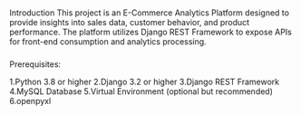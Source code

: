 ###
Introduction
This project is an E-Commerce Analytics Platform designed to provide insights into sales data, customer behavior, and product performance. The platform utilizes Django REST Framework to expose APIs for front-end consumption and analytics processing.

###
Prerequisites:

1.Python 3.8 or higher
2.Django 3.2 or higher
3.Django REST Framework
4.MySQL Database
5.Virtual Environment (optional but recommended)
6.openpyxl